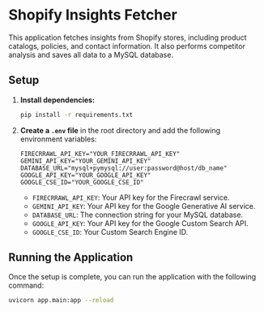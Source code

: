 # Shopify Insights Fetcher

This application fetches insights from Shopify stores, including product catalogs, policies, and contact information. It also performs competitor analysis and saves all data to a MySQL database.

## Setup

1.  **Install dependencies:**
    ```bash
    pip install -r requirements.txt
    ```

2.  **Create a `.env` file** in the root directory and add the following environment variables:

    ```
    FIRECRRAWL_API_KEY="YOUR_FIRECRRAWL_API_KEY"
    GEMINI_API_KEY="YOUR_GEMINI_API_KEY"
    DATABASE_URL="mysql+pymysql://user:password@host/db_name"
    GOOGLE_API_KEY="YOUR_GOOGLE_API_KEY"
    GOOGLE_CSE_ID="YOUR_GOOGLE_CSE_ID"
    ```

    -   `FIRECRRAWL_API_KEY`: Your API key for the Firecrawl service.
    -   `GEMINI_API_KEY`: Your API key for the Google Generative AI service.
    -   `DATABASE_URL`: The connection string for your MySQL database.
    -   `GOOGLE_API_KEY`: Your API key for the Google Custom Search API.
    -   `GOOGLE_CSE_ID`: Your Custom Search Engine ID.

## Running the Application

Once the setup is complete, you can run the application with the following command:

```bash
uvicorn app.main:app --reload
